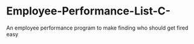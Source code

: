# Employee-Performance-List-C-
An employee performance program to make finding who should get fired easy 
